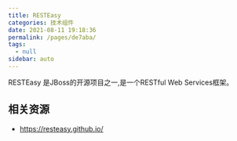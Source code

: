 ```yaml
---
title: RESTEasy
categories: 技术组件
date: 2021-08-11 19:18:36
permalink: /pages/de7aba/
tags: 
  - null
sidebar: auto
---
```


RESTEasy 是JBoss的开源项目之一,是一个RESTful Web Services框架。

## 相关资源

- https://resteasy.github.io/
  
